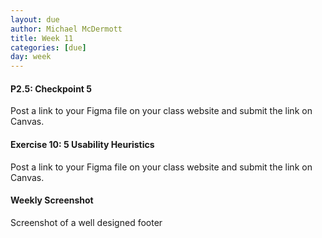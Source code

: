 ```yaml
---
layout: due
author: Michael McDermott
title: Week 11
categories: [due]
day: week
---
```

#### P2.5: Checkpoint 5
Post a link to your Figma file on your class website and submit the link on Canvas.

#### Exercise 10: 5 Usability Heuristics
Post a link to your Figma file on your class website and submit the link on Canvas.

#### Weekly Screenshot
Screenshot of a well designed footer